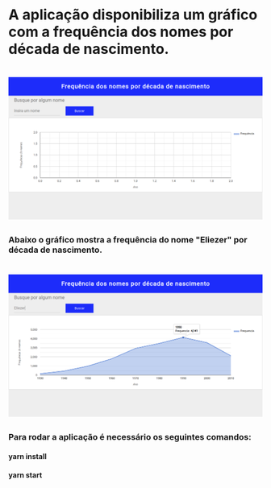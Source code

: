 <h1>A aplicação disponibiliza um gráfico com a frequência dos nomes por década de nascimento.</h1>

<h1>
  <img src='./assets/printApp.png' />
</h1>

<h3>Abaixo o gráfico mostra a frequência do nome "Eliezer" por década de nascimento.</h3>

<h1>
  <img src='./assets/printChart.png' />
</h1>

<h3>Para rodar a aplicação é necessário os seguintes comandos:</h3>
<h4>yarn install</h4>
<h4>yarn start</h4>
